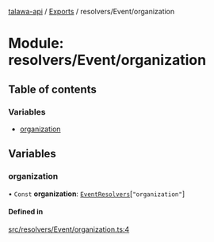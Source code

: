 [talawa-api](../README.md) / [Exports](../modules.md) / resolvers/Event/organization

# Module: resolvers/Event/organization

## Table of contents

### Variables

- [organization](resolvers_Event_organization.md#organization)

## Variables

### organization

• `Const` **organization**: [`EventResolvers`](types_generatedGraphQLTypes.md#eventresolvers)[``"organization"``]

#### Defined in

[src/resolvers/Event/organization.ts:4](https://github.com/PalisadoesFoundation/talawa-api/blob/636e51c/src/resolvers/Event/organization.ts#L4)
